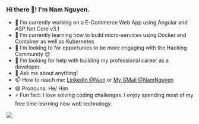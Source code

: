 ### Hi there 👋! I'm Nam Nguyen.
- 🔭 I’m currently working on a E-Commerce Web App using Angular and ASP.Net Core v3.1
- 🌱 I’m currently learning how to build micro-services using Docker and Container as well as Kubernetes
- 👯 I’m looking to for opportunies to be more engaging with the Hacking Community :blush:
- 🤔 I’m looking for help with building my professional career as a developer.
- 💬 Ask me about anything!
- 📫 How to reach me: [LinkedIn @Nam](https://www.linkedin.com/in/nguyen-vu-hoang-nam-865226132) or [My GMail @NamNguyen](hoangnamnguyen191@gmail.com)
- 😄 Pronouns: He/ Him
- ⚡ Fun fact: I love solving coding challenges. I enjoy spending most of my free time learning new web technology.

<img src="https://github-readme-stats.vercel.app/api?username=namnguyen191&&show_icons=true&title_color=ffffff&icon_color=bb2acf&text_color=daf7dc&bg_color=151515">
